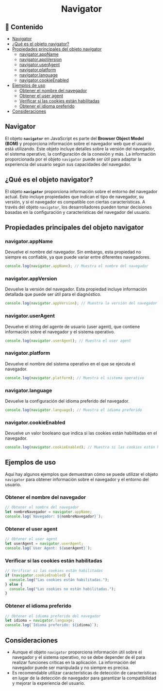 <h1 align='center'>Navigator</h1>

<h2>📑 Contenido</h2>

- [Navigator](#navigator)
- [¿Qué es el objeto navigator?](#qué-es-el-objeto-navigator)
- [Propiedades principales del objeto navigator](#propiedades-principales-del-objeto-navigator)
  - [navigator.appName](#navigatorappname)
  - [navigator.appVersion](#navigatorappversion)
  - [navigator.userAgent](#navigatoruseragent)
  - [navigator.platform](#navigatorplatform)
  - [navigator.language](#navigatorlanguage)
  - [navigator.cookieEnabled](#navigatorcookieenabled)
- [Ejemplos de uso](#ejemplos-de-uso)
  - [Obtener el nombre del navegador](#obtener-el-nombre-del-navegador)
  - [Obtener el user agent](#obtener-el-user-agent)
  - [Verificar si las cookies están habilitadas](#verificar-si-las-cookies-están-habilitadas)
  - [Obtener el idioma preferido](#obtener-el-idioma-preferido)
- [Consideraciones](#consideraciones)

## Navigator

El objeto **`navigator`** en JavaScript es parte del **Browser Object Model (BOM)** y proporciona información sobre el navegador web que el usuario está utilizando. Este objeto incluye detalles sobre la versión del navegador, el sistema operativo, la configuración de la conexión y más. La información proporcionada por el objeto `navigator` puede ser útil para adaptar la experiencia del usuario según sus capacidades del navegador.

## ¿Qué es el objeto navigator?

El objeto **`navigator`** proporciona información sobre el entorno del navegador actual. Esto incluye propiedades que indican el tipo de navegador, su versión, y si el navegador es compatible con ciertas características. A través del objeto `navigator`, los desarrolladores pueden tomar decisiones basadas en la configuración y características del navegador del usuario.

## Propiedades principales del objeto navigator

### navigator.appName

Devuelve el nombre del navegador. Sin embargo, esta propiedad no siempre es confiable, ya que puede variar entre diferentes navegadores.

```javascript
console.log(navigator.appName); // Muestra el nombre del navegador
```

### navigator.appVersion

Devuelve la versión del navegador. Esta propiedad incluye información detallada que puede ser útil para el diagnóstico.

```javascript
console.log(navigator.appVersion); // Muestra la versión del navegador
```

### navigator.userAgent

Devuelve el string del agente de usuario (user agent), que contiene información sobre el navegador y el sistema operativo.

```javascript
console.log(navigator.userAgent); // Muestra el user agent
```

### navigator.platform

Devuelve el nombre del sistema operativo en el que se ejecuta el navegador.

```javascript
console.log(navigator.platform); // Muestra el sistema operativo
```

### navigator.language

Devuelve la configuración del idioma preferido del navegador.

```javascript
console.log(navigator.language); // Muestra el idioma preferido
```

### navigator.cookieEnabled

Devuelve un valor booleano que indica si las cookies están habilitadas en el navegador.

```javascript
console.log(navigator.cookieEnabled); // Muestra si las cookies están habilitadas
```

## Ejemplos de uso

Aquí hay algunos ejemplos que demuestran cómo se puede utilizar el objeto `navigator` para obtener información sobre el navegador y el entorno del usuario.

### Obtener el nombre del navegador

```javascript
// Obtener el nombre del navegador
let nombreNavegador = navigator.appName;
console.log(`Navegador: ${nombreNavegador}`);
```

### Obtener el user agent

```javascript
// Obtener el user agent
let userAgent = navigator.userAgent;
console.log(`User Agent: ${userAgent}`);
```

### Verificar si las cookies están habilitadas

```javascript
// Verificar si las cookies están habilitadas
if (navigator.cookieEnabled) {
  console.log("Las cookies están habilitadas.");
} else {
  console.log("Las cookies no están habilitadas.");
}
```

### Obtener el idioma preferido

```javascript
// Obtener el idioma preferido del navegador
let idioma = navigator.language;
console.log(`Idioma preferido: ${idioma}`);
```

## Consideraciones

- Aunque el objeto `navigator` proporciona información útil sobre el navegador y el sistema operativo, no se debe depender de él para realizar funciones críticas en la aplicación. La información del navegador puede ser manipulada y no siempre es precisa.
- Es recomendable utilizar características de detección de características en lugar de la detección de navegador para garantizar la compatibilidad y mejorar la experiencia del usuario.
